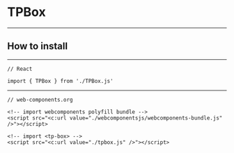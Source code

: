 # TPBox

----

## How to install

----

```
// React

import { TPBox } from './TPBox.js'
```

----

```
// web-components.org

<!-- import webcomponents polyfill bundle -->
<script src="<c:url value="./webcomponentsjs/webcomponents-bundle.js" />"></script>

<!-- import <tp-box> -->
<script src="<c:url value="./tpbox.js" />"></script>
```




